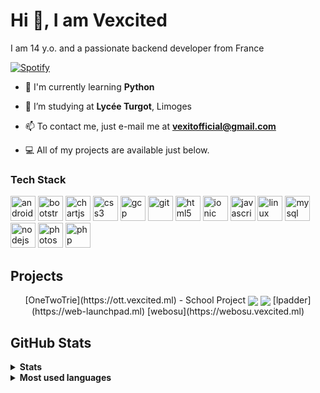 # Hi 👋, I am Vexcited
I am 14 y.o. and a passionate backend developer from France

[![Spotify](https://vexcited.vercel.app/api/spotify)](https://open.spotify.com/user/ya2pmsrwdxkarhyp4q4a5a4or)

- 🔭 I'm currently learning **Python**

- 🌱 I’m studying at **Lycée Turgot**, Limoges

- 📫 To contact me, just e-mail me at **vexitofficial@gmail.com**

- 💻 All of my projects are available just below.

### Tech Stack
<p align="left"><img src="https://devicons.github.io/devicon/devicon.git/icons/android/android-original-wordmark.svg" alt="android" width="40" height="40"/> <img src="https://devicons.github.io/devicon/devicon.git/icons/bootstrap/bootstrap-plain.svg" alt="bootstrap" width="40" height="40"/> <img src="https://www.chartjs.org/media/logo-title.svg" alt="chartjs" width="40" height="40"/> <img src="https://devicons.github.io/devicon/devicon.git/icons/css3/css3-original-wordmark.svg" alt="css3" width="40" height="40"/> <img src="https://www.vectorlogo.zone/logos/google_cloud/google_cloud-icon.svg" alt="gcp" width="40" height="40"/> <img src="https://www.vectorlogo.zone/logos/git-scm/git-scm-icon.svg" alt="git" width="40" height="40"/> <img src="https://devicons.github.io/devicon/devicon.git/icons/html5/html5-original-wordmark.svg" alt="html5" width="40" height="40"/> <img src="https://upload.wikimedia.org/wikipedia/commons/d/d1/Ionic_Logo.svg" alt="ionic" width="40" height="40"/> <img src="https://devicons.github.io/devicon/devicon.git/icons/javascript/javascript-original.svg" alt="javascript" width="40" height="40"/> <img src="https://devicons.github.io/devicon/devicon.git/icons/linux/linux-original.svg" alt="linux" width="40" height="40"/> <img src="https://devicons.github.io/devicon/devicon.git/icons/mysql/mysql-original-wordmark.svg" alt="mysql" width="40" height="40"/> <img src="https://devicons.github.io/devicon/devicon.git/icons/nodejs/nodejs-original-wordmark.svg" alt="nodejs" width="40" height="40"/> <img src="https://devicons.github.io/devicon/devicon.git/icons/photoshop/photoshop-plain.svg" alt="photoshop" width="40" height="40"/> <img src="https://devicons.github.io/devicon/devicon.git/icons/php/php-original.svg" alt="php" width="40" height="40"/></p>

## Projects
<p align = "center">
[OneTwoTrie](https://ott.vexcited.ml) - School Project
<a href = "https://github.com/vexcited/onetwotrie"><img align="center"  src="https://github-readme-stats.vercel.app/api/pin/?username=vexcited&repo=onetwotrie&theme=tokyonight" /></a>
 <a href = "https://github.com/Vexcited/windowsmediaremote-app"><img align="center"  src="https://github-readme-stats.vercel.app/api/pin/?username=vexcited&repo=windowsmediaremote-app&theme=tokyonight" /></a>
[lpadder](https://web-launchpad.ml)
[webosu](https://webosu.vexcited.ml)
</p>

## GitHub Stats
<details><summary><b>Stats</b></summary>
<p align = "center">
  <img src = "https://github-readme-stats.vercel.app/api?username=vexcited&show_icons=true&theme=tokyonight&line_height=27">
</p>
</details>

<details><summary><b>Most used languages</b></summary>
<p align = "center">
  <img src = "https://github-readme-stats.vercel.app/api/top-langs/?username=vexcited&hide=css,java,html&theme=tokyonight">
</p>
</details>




